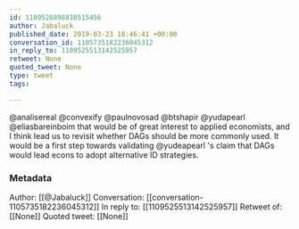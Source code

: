 ```yaml
---
id: 1109526898810515456
author: Jabaluck
published_date: 2019-03-23 18:46:41 +00:00
conversation_id: 1105735182236045312
in_reply_to: 1109525513142525957
retweet: None
quoted_tweet: None
type: tweet
tags:

---
```


@analisereal @convexify @paulnovosad @btshapir @yudapearl @eliasbareinboim that would be of great interest to applied economists, and I think lead us to revisit whether DAGs should be more commonly used. It would be a first step towards validating @yudeapearl 's claim that DAGs would lead econs to adopt alternative ID strategies.

### Metadata

Author: [[@Jabaluck]]
Conversation: [[conversation-1105735182236045312]]
In reply to: [[1109525513142525957]]
Retweet of: [[None]]
Quoted tweet: [[None]]
